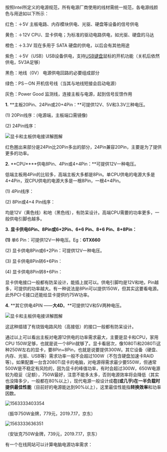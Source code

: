 按照Intel所定义的电源规范，所有电源厂商使用的线材需统一规范，各电源线颜色与用途如以下所示：

红色：＋5V 主板电路、内存模块供电、光驱、硬盘等设备的信号供电

黄色：＋12V CPU、显卡供电；为标准的驱动电路供电，如光驱、硬盘的马达

橙色：＋3.3V 现在多用于 SATA 硬盘的供电，以后会有其他用途

紫色：＋5V（USB）USB设备供电，支持[USB键盘](http://detail.zol.com.cn/keyboard/s184/)鼠标的开机功能（关机后依然供电，5V3A足够）

黑色：地线（0V） 电源供电回路的必要组成部分

绿色：PS－ON 开机信号线（当其与地线短接会启动电源）

灰色：Power Good 监测线，连接主板与电源，起到信号反馈作用



**1.**     **主板20Pin、24Pin或20+4Pin：**可提供12V、5V和3.3V三种电压。

(1)   20Pin线序：(电源端，主板端口需镜像)

(2)   24Pin线序：

![显卡和主板供电接详解图解](http://s15.sinaimg.cn/mw690/001gW8FDty70kCahTR40e&690)

红色圈出来部分是24Pin比20Pin多出的部分，24Pin兼容20Pin，主要是为了提供更多的功率。



**2.**     **CPU****供电8Pin、4Pin或4+4Pin：**可提供12V一种电压。

低端主板用4Pin的比较多，高端主板大多都是8Pin。单CPU供电的电源大多是4+4Pin，双CPU供电的电源大多是一根8Pin，一根4+4Pin。

(1)   4Pin线序：

(2)   8Pin或4+4 Pin线序：

均是12V（黄色线）和地（黑色线），有防呆设计。高端CPU需要的功率更多，一般供电引脚也越多。



**3.**     **显卡供电6Pin、8Pin或6+2Pin、6+6 Pin、8+6 Pin、8+8Pin：**

**(1)**  单6 Pin：可提供12V一种电压。Eg：**GTX660**

(2)   显卡供电8Pin或6+2Pin：可提供12V一种电压。

(3)   显卡供电8Pin转6+6Pin：

(4)   显卡供电8Pin转8+6Pin：

显卡供电接口一般都有防呆设计，能插上就可以。供电引脚均是12V和地，Pin越多，可提供的功率越大。有一种说法是8Pin可以提供150W，但其实这要看电源。此外PCI-E接口还能给显卡提供约75W功率。



**4.**  **其它供电4PIN ——**大4D**。**可提供12V和5V两种电压。

![显卡和主板供电接详解图解](http://s12.sinaimg.cn/mw690/001gW8FDty70kChinoL1b&690)

这这种插错了有烧毁电路风险（高接低）的接口一般都有防呆设计。



通过以上可以看出主板对电源12供电的功率需求最大，主要是显卡和CPU，家用CPU 150W足够，也就是说一个8Pin就够了。显卡看层次，像1080Ti和2080Ti这种250W左右的显卡，要8Pin+8Pin，也就是说要提供300W。其它设备（硬盘、内存、光驱、USB等）需求功率一般不会超过100W（不包含硬盘加速卡RAID等）。如果配置一台含2080Ti显卡的电脑，对电源得需求最少要550W，但通常500W是不稳定有风险的，因为显卡的峰值功率，有时会超过300W，650W电源较为稳妥（足额），750W最好，注意不能多太多，否则电源效率将会降低（其实也没降多少，一般都在80%以上），现代电源一般设计成**在(或几乎)在一半负载时提供最佳性能**（目前好的电源能达到90%以上），这里最佳性能指**转换效率**和功率因数。

![1563333403354](C:\Users\jgf3298\AppData\Roaming\Typora\typora-user-images\1563333403354.png)

（振华750W金牌，779元，2019.7.17，京东）

![1563333636351](C:\Users\jgf3298\AppData\Roaming\Typora\typora-user-images\1563333636351.png)

（安钛克750W金牌，739元，2019.7.17，京东）



有一个在线网站可以计算电脑电源功率需求：

